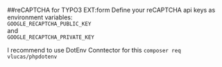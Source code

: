 ##reCAPTCHA for TYPO3 EXT:form
Define your reCAPTCHA api keys as environment variables: \
`GOOGLE_RECAPTCHA_PUBLIC_KEY` <br /> 
and <br />
`GOOGLE_RECAPTCHA_PRIVATE_KEY`
 

I recommend to use DotEnv Conntector for this `composer req vlucas/phpdotenv` 
